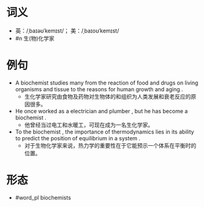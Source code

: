 # 词义
- 英：/ˌbaɪəʊˈkemɪst/； 美：/ˌbaɪoʊˈkemɪst/
- #n 生(物)化学家
# 例句
- A biochemist studies many from the reaction of food and drugs on living organisms and tissue to the reasons for human growth and aging .
	- 生化学家研究由食物及药物对生物体的和组织为人类发展和衰老反应的原因很多。
- He once worked as a electrician and plumber , but he has become a biochemist .
	- 他曾经当过电工和水暖工，可现在成为一名生化学家。
- To the biochemist , the importance of thermodynamics lies in its ability to predict the position of equilibrium in a system .
	- 对于生物化学家来说，热力学的重要性在于它能预示一个体系在平衡时的位置。
# 形态
- #word_pl biochemists
